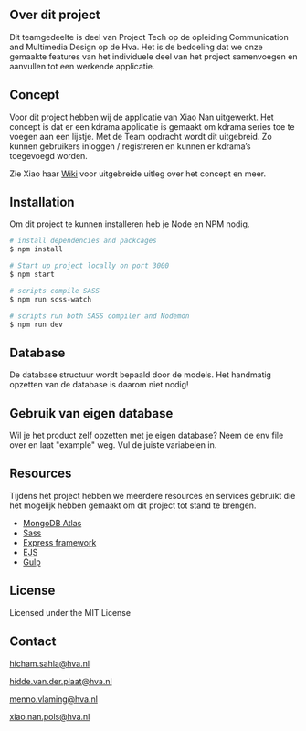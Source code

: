 ## Over dit project
Dit teamgedeelte is deel van Project Tech op de opleiding Communication and Multimedia Design op de Hva. Het is de bedoeling dat we onze gemaakte features van het individuele deel van het project samenvoegen en aanvullen tot een werkende applicatie.


## Concept
Voor dit project hebben wij de applicatie van Xiao Nan uitgewerkt. Het concept is dat er een kdrama applicatie is gemaakt om kdrama series toe te voegen aan een lijstje. Met de Team opdracht wordt dit uitgebreid. Zo kunnen gebruikers inloggen / registreren en kunnen er kdrama’s toegevoegd worden.

Zie Xiao haar [Wiki](https://github.com/xiaonanpols21/block-tech-v2/wiki) voor uitgebreide uitleg over het concept en meer.

## Installation

Om dit project te kunnen installeren heb je Node en NPM nodig.
```bash
# install dependencies and packcages
$ npm install

# Start up project locally on port 3000 
$ npm start

# scripts compile SASS
$ npm run scss-watch

# scripts run both SASS compiler and Nodemon
$ npm run dev
```
## Database
De database structuur wordt bepaald door de models. Het handmatig opzetten van de database is daarom niet nodig!

## Gebruik van eigen database
Wil je het product zelf opzetten met je eigen database? Neem de env file over en laat "example" weg. Vul de juiste variabelen in.

## Resources 

Tijdens het project hebben we meerdere resources en services gebruikt die het mogelijk hebben gemaakt om dit project tot stand te brengen.

- [MongoDB Atlas](https://www.mongodb.com/atlas/database)
- [Sass](https://sass-lang.com/)
- [Express framework](https://expressjs.com/)
- [EJS](https://ejs.co/)
- [Gulp](https://gulpjs.com/)

## License
Licensed under the MIT License

## Contact
hicham.sahla@hva.nl

hidde.van.der.plaat@hva.nl

menno.vlaming@hva.nl

xiao.nan.pols@hva.nl
